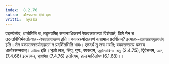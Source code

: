 ```yaml
---
index:  8.2.76
sutra:  र्वोरुपधाया दीर्घ इकः
vritti:  nyasa
---
```


पदस्येत्येव, धातोरिति च, तदुभयमिह समानाधिकरणं रेफवकाराभ्यां विशेष्यते, विशे णेन च तदन्तविधिर्भवतीत्याह--`रेफवकारान्तस्य` इति। वकारस्योदाहरणं कसमान्न प्रदर्शितम्? इत्याह--`दकारग्रहणमुतरार्थम्` इति। तेन वकारान्तस्योदाहरणं न प्रदर्शितमिति भावः। एतदर्थं तु तन्न भवति; वकारान्तस्य पदस्य धातोरसम्भवात्। `अबिभः` इति। भृञो लङ्, तिप्, गुणः, रपरत्वम्, `जुहोत्यादिभ्यः श्लुः` (2.4.75), द्विर्वचनम्, `उरत्` (7.4.66) इत्यत्त्वम्, `भृ़ञामित्` (7.4.76) इतीत्त्वम्, हल्ङ्यादिलोपः (6.1.68)।।

